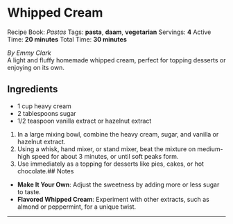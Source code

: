 # Whipped Cream

Recipe Book: *Pastas*
Tags: **pasta**, **daam**, **vegetarian**
Servings: **4**
Active Time: **20 minutes**
Total Time: **30 minutes**


_By Emmy Clark_  
A light and fluffy homemade whipped cream, perfect for topping desserts or enjoying on its own.

## Ingredients
- 1 cup heavy cream
- 2 tablespoons sugar
- 1/2 teaspoon vanilla extract or hazelnut extract

1. In a large mixing bowl, combine the heavy cream, sugar, and vanilla or hazelnut extract.
2. Using a whisk, hand mixer, or stand mixer, beat the mixture on medium-high speed for about 3 minutes, or until soft peaks form.
3. Use immediately as a topping for desserts like pies, cakes, or hot chocolate.## Notes
- **Make It Your Own**: Adjust the sweetness by adding more or less sugar to taste.
- **Flavored Whipped Cream**: Experiment with other extracts, such as almond or peppermint, for a unique twist.

---